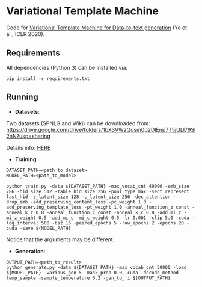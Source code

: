 # Variational Template Machine

Code for [Variational Template Machine for Data-to-text generation](https://openreview.net/forum?id=HkejNgBtPB) (Ye et al., ICLR 2020). 

## Requirements
All dependencies (Python 3) can be installed via:
```
pip install -r requirements.txt
```

## Running
- **Datasets**:

Two datasets (SPNLG and Wiki) can be downloaded from: https://drive.google.com/drive/folders/1bX3VWzQosm0p2DlEnp7T5jQLI79Sl2nN?usp=sharing

Details info: [HERE](./data/README.md)

- **Training**:

```
DATASET_PATH=<path_to_dataset>
MODEL_PATH=<path_to_model>

python train.py -data ${DATASET_PATH} -max_vocab_cnt 40000 -emb_size 786 -hid_size 512 -table_hid_size 256 -pool_type max -sent_represent last_hid -z_latent_size 128 -c_latent_size 256 -dec_attention -drop_emb -add_preserving_content_loss -pc_weight 1.0 -add_preserving_template_loss -pt_weight 1.0 -anneal_function_z const -anneal_k_z 0.8 -anneal_function_c const -anneal_k_c 0.8 -add_mi_z -mi_z_weight 0.5 -add_mi_c -mi_c_weight 0.5 -lr 0.001 -clip 5.0 -cuda -log_interval 500 -bsz 16 -paired_epochs 5 -raw_epochs 2 -epochs 20 -cuda -save ${MODEL_PATH}
```
Notice that the arguments may be different.
- **Generation**:
```
OUTPUT_PATH=<path_to_result>
python generate.py -data ${DATASET_PATH} -max_vocab_cnt 50000 -load ${MODEL_PATH} -various_gen 5 -mask_prob 0.0 -cuda -decode_method temp_sample -sample_temperature 0.2 -gen_to_fi ${OUTPUT_PATH}
``` 